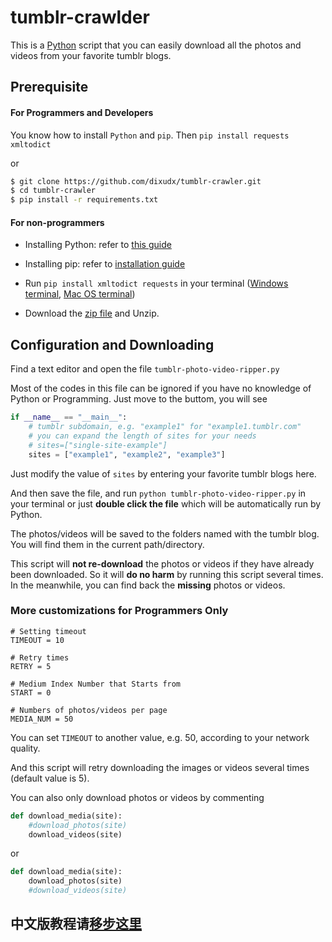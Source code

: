 tumblr-crawlder
===============

This is a [Python](https://www.python.org) script that you can easily download
all the photos and videos from your favorite tumblr blogs.

## Prerequisite

#### For Programmers and Developers

You know how to install `Python` and `pip`. Then `pip install requests xmltodict`

or

```bash
$ git clone https://github.com/dixudx/tumblr-crawler.git
$ cd tumblr-crawler
$ pip install -r requirements.txt
```

#### For non-programmers


* Installing Python: refer to [this guide](http://docs.python-guide.org/en/latest/starting/installation/)

* Installing pip: refer to [installation guide](https://pip.readthedocs.org/en/stable/installing/#install-pip)

* Run `pip install xmltodict requests` in your terminal ([Windows terminal](http://windows.microsoft.com/en-us/windows-vista/open-a-command-prompt-window),
[Mac OS terminal](http://www.howtogeek.com/210147/how-to-open-terminal-in-the-current-os-x-finder-location/))

* Download the [zip file](https://github.com/dixudx/tumblr-crawler/archive/master.zip) and Unzip.


## Configuration and Downloading

Find a text editor and open the file `tumblr-photo-video-ripper.py`

Most of the codes in this file can be ignored if you have no knowledge of
Python or Programming. Just move to the buttom, you will see

```python
if __name__ == "__main__":
    # tumblr subdomain, e.g. "example1" for "example1.tumblr.com"
    # you can expand the length of sites for your needs
    # sites=["single-site-example"]
    sites = ["example1", "example2", "example3"]
```

Just modify the value of `sites` by entering your favorite tumblr blogs here.

And then save the file, and run `python tumblr-photo-video-ripper.py`
in your terminal or just **double click the file** which will be automatically run by Python.

The photos/videos will be saved to the folders named with the tumblr blog.
You will find them in the current path/directory.

This script will **not re-download** the photos or videos
if they have already been downloaded. So it will **do no harm** by running this
script several times. In the meanwhile, you can find back the **missing** photos
or videos.

### More customizations for Programmers Only

```
# Setting timeout
TIMEOUT = 10

# Retry times
RETRY = 5

# Medium Index Number that Starts from
START = 0

# Numbers of photos/videos per page
MEDIA_NUM = 50
```

You can set `TIMEOUT` to another value, e.g. 50, according to
your network quality.

And this script will retry downloading the images or videos several
times (default value is 5).

You can also only download photos or videos by commenting

```python
def download_media(site):
    #download_photos(site)
    download_videos(site)
```

or

```python
def download_media(site):
    download_photos(site)
    #download_videos(site)
```


## 中文版教程请[移步这里](./README_CN.md)
